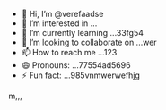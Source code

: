 - 👋 Hi, I’m @verefaadse
- 👀 I’m interested in ...
- 🌱 I’m currently learning ...33fg54
- 💞️ I’m looking to collaborate on ...wer
- 📫 How to reach me ...123
- 😄 Pronouns: ...77554ad5696
- ⚡ Fun fact: ...985vnmwerwefhjg
<!---65wercxvsdf GitHub profile.
You can click the Preview link to take a look at your changes.
--->m,,,
